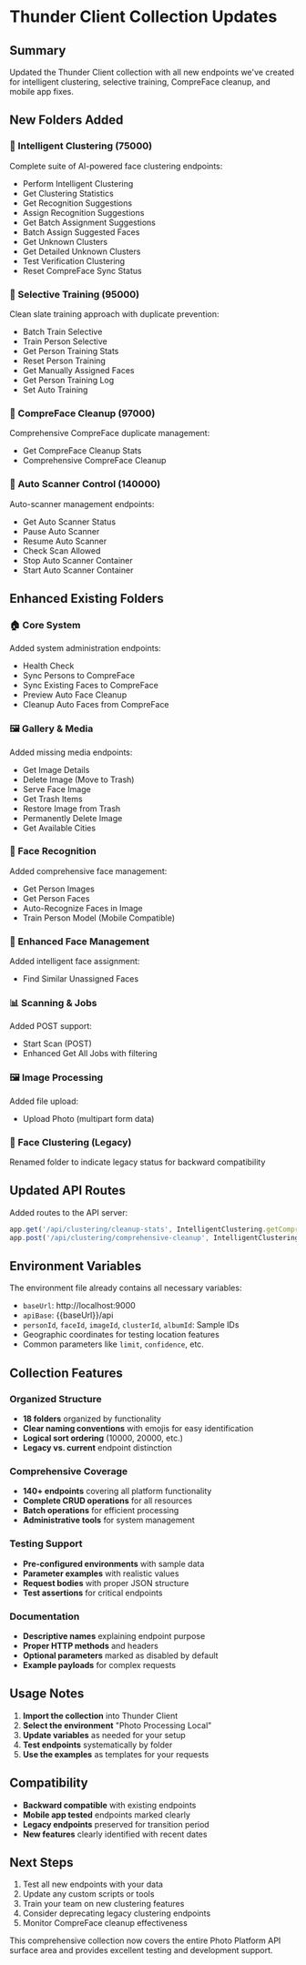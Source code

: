 # Thunder Client Collection Updates

## Summary

Updated the Thunder Client collection with all new endpoints we've created for intelligent clustering, selective training, CompreFace cleanup, and mobile app fixes.

## New Folders Added

### 🤖 Intelligent Clustering (75000)
Complete suite of AI-powered face clustering endpoints:
- Perform Intelligent Clustering
- Get Clustering Statistics
- Get Recognition Suggestions
- Assign Recognition Suggestions
- Get Batch Assignment Suggestions
- Batch Assign Suggested Faces
- Get Unknown Clusters
- Get Detailed Unknown Clusters
- Test Verification Clustering
- Reset CompreFace Sync Status

### 🎯 Selective Training (95000)
Clean slate training approach with duplicate prevention:
- Batch Train Selective
- Train Person Selective
- Get Person Training Stats
- Reset Person Training
- Get Manually Assigned Faces
- Get Person Training Log
- Set Auto Training

### 🧹 CompreFace Cleanup (97000)
Comprehensive CompreFace duplicate management:
- Get CompreFace Cleanup Stats
- Comprehensive CompreFace Cleanup

### 🤖 Auto Scanner Control (140000)
Auto-scanner management endpoints:
- Get Auto Scanner Status
- Pause Auto Scanner
- Resume Auto Scanner
- Check Scan Allowed
- Stop Auto Scanner Container
- Start Auto Scanner Container

## Enhanced Existing Folders

### 🏠 Core System
Added system administration endpoints:
- Health Check
- Sync Persons to CompreFace
- Sync Existing Faces to CompreFace
- Preview Auto Face Cleanup
- Cleanup Auto Faces from CompreFace

### 🖼️ Gallery & Media
Added missing media endpoints:
- Get Image Details
- Delete Image (Move to Trash)
- Serve Face Image
- Get Trash Items
- Restore Image from Trash
- Permanently Delete Image
- Get Available Cities

### 👤 Face Recognition
Added comprehensive face management:
- Get Person Images
- Get Person Faces
- Auto-Recognize Faces in Image
- Train Person Model (Mobile Compatible)

### 🔄 Enhanced Face Management
Added intelligent face assignment:
- Find Similar Unassigned Faces

### 📊 Scanning & Jobs
Added POST support:
- Start Scan (POST)
- Enhanced Get All Jobs with filtering

### 🖼️ Image Processing
Added file upload:
- Upload Photo (multipart form data)

### 🧩 Face Clustering (Legacy)
Renamed folder to indicate legacy status for backward compatibility

## Updated API Routes

Added routes to the API server:
```typescript
app.get('/api/clustering/cleanup-stats', IntelligentClustering.getComprefaceCleanupStats as any);
app.post('/api/clustering/comprehensive-cleanup', IntelligentClustering.comprehensiveComprefaceCleanup as any);
```

## Environment Variables

The environment file already contains all necessary variables:
- `baseUrl`: http://localhost:9000
- `apiBase`: {{baseUrl}}/api
- `personId`, `faceId`, `imageId`, `clusterId`, `albumId`: Sample IDs
- Geographic coordinates for testing location features
- Common parameters like `limit`, `confidence`, etc.

## Collection Features

### Organized Structure
- **18 folders** organized by functionality
- **Clear naming conventions** with emojis for easy identification
- **Logical sort ordering** (10000, 20000, etc.)
- **Legacy vs. current** endpoint distinction

### Comprehensive Coverage
- **140+ endpoints** covering all platform functionality
- **Complete CRUD operations** for all resources
- **Batch operations** for efficient processing
- **Administrative tools** for system management

### Testing Support
- **Pre-configured environments** with sample data
- **Parameter examples** with realistic values
- **Request bodies** with proper JSON structure
- **Test assertions** for critical endpoints

### Documentation
- **Descriptive names** explaining endpoint purpose
- **Proper HTTP methods** and headers
- **Optional parameters** marked as disabled by default
- **Example payloads** for complex requests

## Usage Notes

1. **Import the collection** into Thunder Client
2. **Select the environment** "Photo Processing Local"
3. **Update variables** as needed for your setup
4. **Test endpoints** systematically by folder
5. **Use the examples** as templates for your requests

## Compatibility

- **Backward compatible** with existing endpoints
- **Mobile app tested** endpoints marked clearly
- **Legacy endpoints** preserved for transition period
- **New features** clearly identified with recent dates

## Next Steps

1. Test all new endpoints with your data
2. Update any custom scripts or tools
3. Train your team on new clustering features
4. Consider deprecating legacy clustering endpoints
5. Monitor CompreFace cleanup effectiveness

This comprehensive collection now covers the entire Photo Platform API surface area and provides excellent testing and development support.
